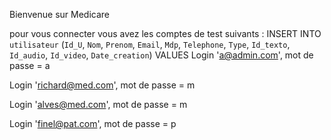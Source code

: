 Bienvenue sur Medicare

pour vous connecter vous avez les comptes de test suivants : 
INSERT INTO `utilisateur` (`Id_U`, `Nom`, `Prenom`, `Email`, `Mdp`, `Telephone`, `Type`, `Id_texto`, `Id_audio`, `Id_video`, `Date_creation`) VALUES
Login 'a@admin.com', mot de passe = a

Login 'richard@med.com', mot de passe = m

Login 'alves@med.com', mot de passe = m

Login 'finel@pat.com', mot de passe = p




